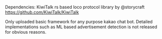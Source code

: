 Dependencies: KiwiTalk rs based loco protocol library by @storycraft
https://github.com/KiwiTalk/KiwiTalk

Only uploaded basic framework for any purpose kakao chat bot.
Detailed implementations such as ML based advertisement detection is not released for obvious reasons.
